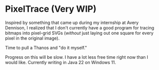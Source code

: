 # PixelTrace (Very WIP)

Inspired by something that came up during my internship at Avery Dennison, I realized that I don't currently have a good program for tracing bitmaps into pixel-grid SVGs (_without_ just laying out one square for every pixel in the original image).

Time to pull a Thanos and "do it myself."

Progress on this will be slow. I have a lot less free time right now than I would like. Currently writing in Java 22 on Windows 11.